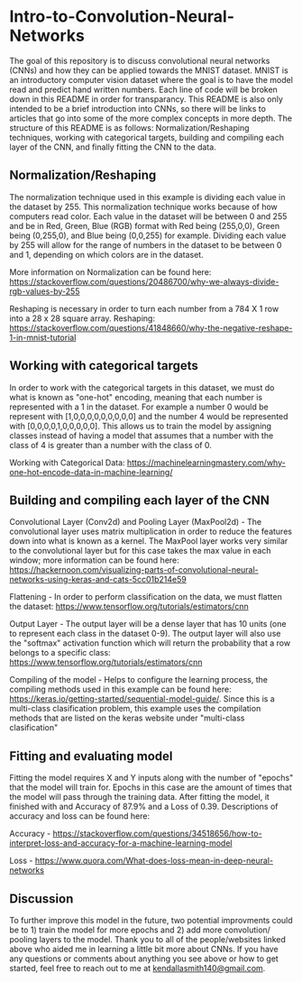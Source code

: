 # Intro-to-Convolution-Neural-Networks
The goal of this repository is to discuss convolutional neural networks (CNNs) and how they can be applied towards the MNIST dataset. MNIST is an introductory computer vision dataset where the goal is to have the model read and predict hand written numbers. Each line of code will be broken down in this README in order for transparancy. This README is also only intended to be a brief introduction into CNNs, so there will be links to articles that go into some of the more complex concepts in more depth. The structure of this README is as follows: Normalization/Reshaping techniques, working with categorical targets, building and compiling each layer of the CNN, and finally fitting the CNN to the data.

## Normalization/Reshaping
The normalization technique used in this example is dividing each value in the dataset by 255. This normalization technique works because of how computers read color. Each value in the dataset will be between 0 and 255 and be in Red, Green, Blue (RGB) format with Red being (255,0,0), Green being (0,255,0), and Blue being (0,0,255) for example. Dividing each value by 255 will allow for the range of numbers in the dataset to be between 0 and 1, depending on which colors are in the dataset. 

More information on Normalization can be found here: https://stackoverflow.com/questions/20486700/why-we-always-divide-rgb-values-by-255

Reshaping is necessary in order to turn each number from a 784 X 1 row into a 28 x 28 square array. 
Reshaping: https://stackoverflow.com/questions/41848660/why-the-negative-reshape-1-in-mnist-tutorial

## Working with categorical targets
In order to work with the categorical targets in this dataset, we must do what is known as "one-hot" encoding, meaning that each number is represented with a 1 in the dataset. For example a number 0 would be represent with [1,0,0,0,0,0,0,0,0,0] and the number 4 would be represented with [0,0,0,0,1,0,0,0,0,0]. This allows us to train the model by assigning classes instead of having a model that assumes that a number with the class of 4 is greater than a number with the class of 0.

Working with Categorical Data: https://machinelearningmastery.com/why-one-hot-encode-data-in-machine-learning/

## Building and compiling each layer of the CNN
Convolutional Layer (Conv2d) and Pooling Layer (MaxPool2d) - The convolutional layer uses matrix multiplication in order to reduce the features down into what is known as a kernel. The MaxPool layer works very similar to the convolutional layer but for this case takes the max value in each window; more information can be found here:  https://hackernoon.com/visualizing-parts-of-convolutional-neural-networks-using-keras-and-cats-5cc01b214e59

Flattening - In order to perform classification on the data, we must flatten the dataset: https://www.tensorflow.org/tutorials/estimators/cnn

Output Layer - The output layer will be a dense layer that has 10 units (one to represent each class in the dataset 0-9). The output layer will also use the "softmax" activation function which will return the probability that a row belongs to a specific class: https://www.tensorflow.org/tutorials/estimators/cnn

Compiling of the model - Helps to configure the learning process, the compiling methods used in this example can be found here: https://keras.io/getting-started/sequential-model-guide/. Since this is a multi-class clasification problem, this example uses the compilation methods that are listed on the keras website under "multi-class clasification"

## Fitting and evaluating model
Fitting the model requires X and Y inputs along with the number of "epochs" that the model will train for. Epochs in this case are the amount of times that the model will pass through the training data. After fitting the model, it finished with and Accuracy of 87.9% and a Loss of 0.39. Descriptions of accuracy and loss can be found here:

Accuracy - https://stackoverflow.com/questions/34518656/how-to-interpret-loss-and-accuracy-for-a-machine-learning-model

Loss - https://www.quora.com/What-does-loss-mean-in-deep-neural-networks

## Discussion
To further improve this model in the future, two potential improvments could be to 1) train the model for more epochs and 2) add more convolution/ pooling layers to the model. Thank you to all of the people/websites linked above who aided me in learning a little bit more about CNNs. If you have any questions or comments about anything you see above or how to get started, feel free to reach out to me at kendallasmith140@gmail.com.
